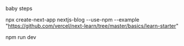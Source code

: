 baby steps

npx create-next-app nextjs-blog --use-npm --example "https://github.com/vercel/next-learn/tree/master/basics/learn-starter"

npm run dev

